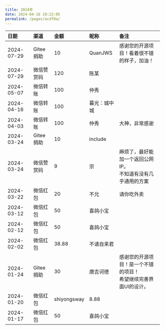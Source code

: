 ```yaml
---
title: 2024年
date: 2024-04-16 19:22:05
permalink: /pages/acdf0a/
---
```



| 日期         | 渠道 | 金额   |昵称| 备注                                    |
|:-----------|:---|:-----|:-|:--------------------------------------|
| 2024-07-29 |Gitee捐助|10|QuanJWS|感谢您的开源项目！看着很不错的样子，加油！ |
| 2024-07-29 |微信赞赏码|120|陈某|                                       |
| 2024-05-07 |微信转账|100|仲秀|                                       |
| 2024-04-16 |微信转账|100|暮光：城中城|                                       |
| 2024-04-03 |微信转账|100|仲秀| 大神，非常感谢                               |
| 2024-03-24 |Gitee捐助|10|include|
| 2024-03-24 |微信赞赏码|9|宗| 麻烦了，最好能加一个返回公网IP。<br/>不知道有没有几乎通用的方案   |
| 2024-03-22 |微信红包|20|不允| 请你吃外卖                                 |
| 2024-03-12 |微信红包|50|喜鸽小宝|
| 2024-02-12 |微信红包|50|喜鸽小宝|
| 2024-02-02 |微信红包|38.88|不请自来君|
| 2024-01-24 |Gitee捐助|30|唐吉诃德| 感谢您的开源项目！是一个不错的项目！<br/>希望继续完善界面UI的设计。 |
| 2024-01-20 |微信红包|shiyongsway|8.88|
| 2024-01-17 |微信红包|50|喜鸽小宝|                                       |
